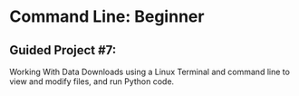 # Command Line: Beginner
## Guided Project #7:
Working With Data Downloads using a Linux Terminal and command line to view and modify files, and run Python code.

